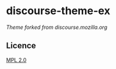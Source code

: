 # discourse-theme-ex

*Theme forked from discourse.mozilla.org*

## Licence

[MPL 2.0](https://www.mozilla.org/MPL/2.0/)
